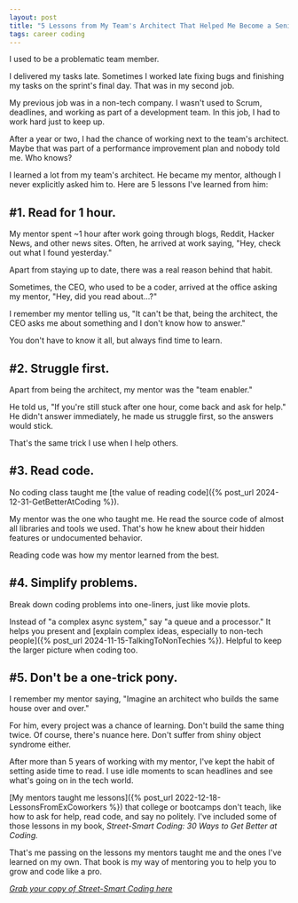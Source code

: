 ```yaml
---
layout: post
title: "5 Lessons from My Team's Architect That Helped Me Become a Senior Developer"
tags: career coding
---
```


I used to be a problematic team member.

I delivered my tasks late. Sometimes I worked late fixing bugs and finishing my tasks on the sprint's final day. That was in my second job.

My previous job was in a non-tech company. I wasn't used to Scrum, deadlines, and working as part of a development team. In this job, I had to work hard just to keep up.

After a year or two, I had the chance of working next to the team's architect. Maybe that was part of a performance improvement plan and nobody told me. Who knows?

I learned a lot from my team's architect. He became my mentor, although I never explicitly asked him to. Here are 5 lessons I've learned from him:

## #1. Read for 1 hour.

My mentor spent ~1 hour after work going through blogs, Reddit, Hacker News, and other news sites. Often, he arrived at work saying, "Hey, check out what I found yesterday."

Apart from staying up to date, there was a real reason behind that habit.

Sometimes, the CEO, who used to be a coder, arrived at the office asking my mentor, "Hey, did you read about...?"

I remember my mentor telling us, "It can't be that, being the architect, the CEO asks me about something and I don't know how to answer."

You don't have to know it all, but always find time to learn.

## #2. Struggle first.

Apart from being the architect, my mentor was the "team enabler."

He told us, "If you're still stuck after one hour, come back and ask for help." He didn't answer immediately, he made us struggle first, so the answers would stick.

That's the same trick I use when I help others.

## #3. Read code.

No coding class taught me [the value of reading code]({% post_url 2024-12-31-GetBetterAtCoding %}).

My mentor was the one who taught me. He read the source code of almost all libraries and tools we used. That's how he knew about their hidden features or undocumented behavior.

Reading code was how my mentor learned from the best.

## #4. Simplify problems.

Break down coding problems into one-liners, just like movie plots.

Instead of "a complex async system," say "a queue and a processor." It helps you present and [explain complex ideas, especially to non-tech people]({% post_url 2024-11-15-TalkingToNonTechies %}). Helpful to keep the larger picture when coding too.

## #5. Don't be a one-trick pony.

I remember my mentor saying, "Imagine an architect who builds the same house over and over."

For him, every project was a chance of learning. Don't build the same thing twice. Of course, there's nuance here. Don't suffer from shiny object syndrome either.

After more than 5 years of working with my mentor, I've kept the habit of setting aside time to read. I use idle moments to scan headlines and see what's going on in the tech world.

[My mentors taught me lessons]({% post_url 2022-12-18-LessonsFromExCoworkers %}) that college or bootcamps don't teach, like how to ask for help, read code, and say no politely. I've included some of those lessons in my book, _Street-Smart Coding: 30 Ways to Get Better at Coding._

That's me passing on the lessons my mentors taught me and the ones I've learned on my own. That book is my way of mentoring you to help you to grow and code like a pro.

_[Grab your copy of Street-Smart Coding here](https://imcsarag.gumroad.com/l/streetsmartcoding/?utm_source=blog&utm_medium=post&utm_campaign=lesson-from-architect-become-senior)_
